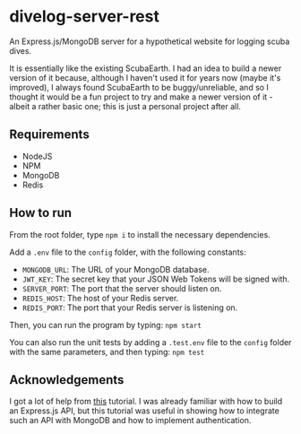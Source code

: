 # divelog-server-rest

An Express.js/MongoDB server for a hypothetical website for logging scuba dives.

It is essentially like the existing ScubaEarth.
I had an idea to build a newer version of it because, although I haven't used it for years now (maybe it's improved), I always found ScubaEarth to be buggy/unreliable, and so I thought it would be a fun project to try and make a newer version of it - albeit a rather basic one; this is just a personal project after all.

## Requirements

-   NodeJS
-   NPM
-   MongoDB
-   Redis

## How to run

From the root folder, type `npm i` to install the necessary dependencies.

Add a `.env` file to the `config` folder, with the following constants:

-   `MONGODB_URL`: The URL of your MongoDB database.
-   `JWT_KEY`: The secret key that your JSON Web Tokens will be signed with.
-   `SERVER_PORT`: The port that the server should listen on.
-   `REDIS_HOST`: The host of your Redis server.
-   `REDIS_PORT`: The port that your Redis server is listening on.

Then, you can run the program by typing:
`npm start`

You can also run the unit tests by adding a `.test.env` file to the `config` folder with the same parameters, and then typing:
`npm test`

## Acknowledgements

I got a lot of help from [this](https://medium.com/swlh/jwt-authentication-authorization-in-nodejs-express-mongodb-rest-apis-2019-ad14ec818122) tutorial. I was already familiar with how to build an Express.js API, but this tutorial was useful in showing how to integrate such an API with MongoDB and how to implement authentication.
